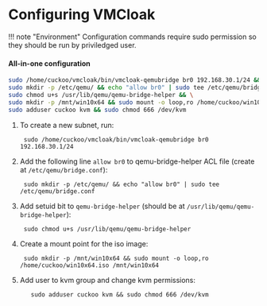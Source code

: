 # Configuring VMCloak

!!! note "Environment"
    Configuration commands require sudo permission so they should be run by
    priviledged user.

#### All-in-one configuration
```bash
sudo /home/cuckoo/vmcloak/bin/vmcloak-qemubridge br0 192.168.30.1/24 && \
sudo mkdir -p /etc/qemu/ && echo "allow br0" | sudo tee /etc/qemu/bridge.conf && \
sudo chmod u+s /usr/lib/qemu/qemu-bridge-helper && \
sudo mkdir -p /mnt/win10x64 && sudo mount -o loop,ro /home/cuckoo/win10x64.iso /mnt/win10x64 && \
sudo adduser cuckoo kvm && sudo chmod 666 /dev/kvm
```


1. To create a new subnet, run:

        sudo /home/cuckoo/vmcloak/bin/vmcloak-qemubridge br0 192.168.30.1/24

2. Add the following line `allow br0` to qemu-bridge-helper ACL file (create at `/etc/qemu/bridge.conf`):
        
        sudo mkdir -p /etc/qemu/ && echo "allow br0" | sudo tee /etc/qemu/bridge.conf

3. Add setuid bit to `qemu-bridge-helper` (should be at `/usr/lib/qemu/qemu-bridge-helper`):

        sudo chmod u+s /usr/lib/qemu/qemu-bridge-helper

4. Create a mount point for the iso image:

        sudo mkdir -p /mnt/win10x64 && sudo mount -o loop,ro /home/cuckoo/win10x64.iso /mnt/win10x64

5. Add user to kvm group and change kvm permissions:

          sudo adduser cuckoo kvm && sudo chmod 666 /dev/kvm

